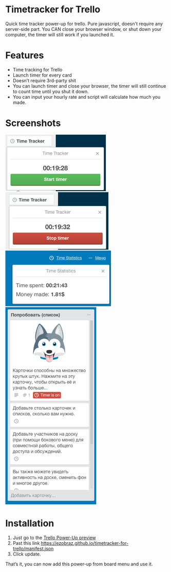 # Timetracker for Trello
Quick time tracker power-up for trello. Pure javascript, doesn't require any server-side part. You CAN close your browser window, or shut down your computer, the timer will still work if you launched it.

# Features
* Time tracking for Trello
* Launch timer for every card
* Doesn’t require 3rd-party shit
* You can launch timer and close your browser, the timer will still continue to count time until you shut it down.
* You can input your hourly rate and script will calculate how much you made.

# Screenshots

![Alt text](/screenshots/1.png?raw=true "screenshot")
![Alt text](/screenshots/2.png?raw=true "screenshot")
![Alt text](/screenshots/4.png?raw=true "screenshot")
![Alt text](/screenshots/3.png?raw=true "screenshot")

# Installation

1. Just go to the [Trello Power-Up preview](https://trello.com/power-up-preview)
2. Past this link https://ezobraz.github.io/timetracker-for-trello/manifest.json
3. Click update.

That’s it, you can now add this power-up from board menu and use it.